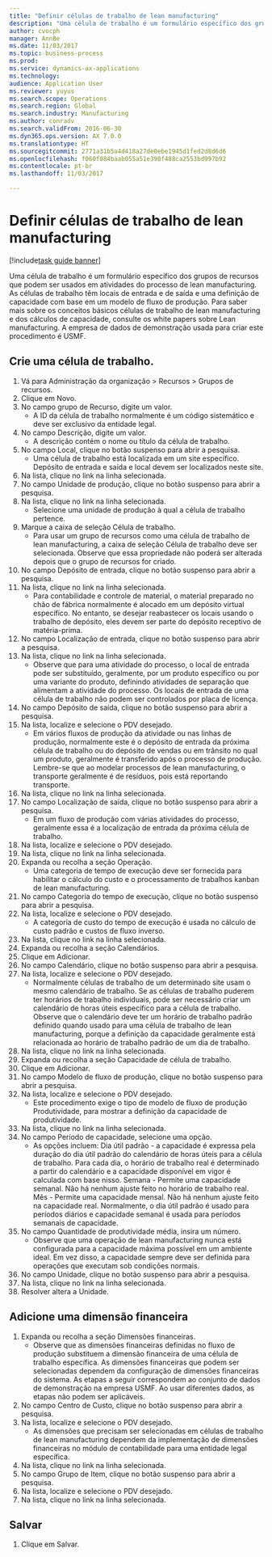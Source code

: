 ```yaml
--- 
title: "Definir células de trabalho de lean manufacturing"
description: "Uma célula de trabalho é um formulário específico dos grupos de recursos que podem ser usados em atividades do processo de lean manufacturing."
author: cvocph
manager: AnnBe
ms.date: 11/03/2017
ms.topic: business-process
ms.prod: 
ms.service: dynamics-ax-applications
ms.technology: 
audience: Application User
ms.reviewer: yuyus
ms.search.scope: Operations
ms.search.region: Global
ms.search.industry: Manufacturing
ms.author: conradv
ms.search.validFrom: 2016-06-30
ms.dyn365.ops.version: AX 7.0.0
ms.translationtype: HT
ms.sourcegitcommit: 2771a31b5a4d418a27de0ebe1945d1fed2d8d6d6
ms.openlocfilehash: f060f084baab055a51e390f488ca2553bd997b92
ms.contentlocale: pt-br
ms.lasthandoff: 11/03/2017

---
```

# <a name="define-lean-manufacturing-work-cells"></a>Definir células de trabalho de lean manufacturing

[!include[task guide banner](../../includes/task-guide-banner.md)]

Uma célula de trabalho é um formulário específico dos grupos de recursos que podem ser usados em atividades do processo de lean manufacturing. As células de trabalho têm locais de entrada e de saída e uma definição de capacidade com base em um modelo de fluxo de produção. Para saber mais sobre os conceitos básicos células de trabalho de lean manufacturing e dos cálculos de capacidade, consulte os white papers sobre Lean manufacturing. A empresa de dados de demonstração usada para criar este procedimento é USMF.


## <a name="create-a-work-cell"></a>Crie uma célula de trabalho. 
1. Vá para Administração da organização > Recursos > Grupos de recursos.
2. Clique em Novo.
3. No campo grupo de Recurso, digite um valor.
    * A ID da célula de trabalho normalmente é um código sistemático e deve ser exclusivo da entidade legal.  
4. No campo Descrição, digite um valor.
    * A descrição contém o nome ou título da célula de trabalho.  
5. No campo Local, clique no botão suspenso para abrir a pesquisa.
    * Uma célula de trabalho está localizada em um site específico. Depósito de entrada e saída e local devem ser localizados neste site.  
6. Na lista, clique no link na linha selecionada.
7. No campo Unidade de produção, clique no botão suspenso para abrir a pesquisa.
8. Na lista, clique no link na linha selecionada.
    * Selecione uma unidade de produção à qual a célula de trabalho pertence.  
9. Marque a caixa de seleção Célula de trabalho.
    * Para usar um grupo de recursos como uma célula de trabalho de lean manufacturing, a caixa de seleção Célula de trabalho deve ser selecionada.  Observe que essa propriedade não poderá ser alterada depois que o grupo de recursos for criado.  
10. No campo Depósito de entrada, clique no botão suspenso para abrir a pesquisa.
11. Na lista, clique no link na linha selecionada.
    * Para contabilidade e controle de material, o material preparado no chão de fábrica normalmente é alocado em um depósito virtual específico. No entanto, se desejar reabastecer os locais usando o trabalho de depósito, eles devem ser parte do depósito receptivo de matéria-prima.  
12. No campo Localização de entrada, clique no botão suspenso para abrir a pesquisa.
13. Na lista, clique no link na linha selecionada.
    * Observe que para uma atividade do processo, o local de entrada pode ser substituído, geralmente, por um produto específico ou por uma variante do produto, definindo atividades de separação que alimentam a atividade do processo. Os locais de entrada de uma célula de trabalho não podem ser controlados por placa de licença.  
14. No campo Depósito de saída, clique no botão suspenso para abrir a pesquisa.
15. Na lista, localize e selecione o PDV desejado.
    * Em vários fluxos de produção da atividade ou nas linhas de produção, normalmente este é o depósito de entrada da próxima célula de trabalho ou do depósito de vendas ou em trânsito no qual um produto, geralmente é transferido após o processo de produção. Lembre-se que ao modelar processos de lean manufacturing, o transporte geralmente é de resíduos, pois está reportando transporte.  
16. Na lista, clique no link na linha selecionada.
17. No campo Localização de saída, clique no botão suspenso para abrir a pesquisa.
    * Em um fluxo de produção com várias atividades do processo, geralmente essa é a localização de entrada da próxima célula de trabalho.  
18. Na lista, localize e selecione o PDV desejado.
19. Na lista, clique no link na linha selecionada.
20. Expanda ou recolha a seção Operação.
    * Uma categoria de tempo de execução deve ser fornecida para habilitar o cálculo do custo e o processamento de trabalhos kanban de lean manufacturing.  
21. No campo Categoria do tempo de execução, clique no botão suspenso para abrir a pesquisa.
22. Na lista, localize e selecione o PDV desejado.
    * A categoria de custo do tempo de execução é usada no cálculo de custo padrão e custos de fluxo inverso.  
23. Na lista, clique no link na linha selecionada.
24. Expanda ou recolha a seção Calendários.
25. Clique em Adicionar.
26. No campo Calendário, clique no botão suspenso para abrir a pesquisa.
27. Na lista, localize e selecione o PDV desejado.
    * Normalmente células de trabalho de um determinado site usam o mesmo calendário de trabalho. Se as células de trabalho puderem ter horários de trabalho individuais, pode ser necessário criar um calendário de horas úteis específico para a célula de trabalho. Observe que o calendário deve ter um horário de trabalho padrão definido quando usado para uma célula de trabalho de lean manufacturing, porque a definição da capacidade geralmente está relacionada ao horário de trabalho padrão de um dia de trabalho.  
28. Na lista, clique no link na linha selecionada.
29. Expanda ou recolha a seção Capacidade de célula de trabalho.
30. Clique em Adicionar.
31. No campo Modelo de fluxo de produção, clique no botão suspenso para abrir a pesquisa.
32. Na lista, localize e selecione o PDV desejado.
    * Este procedimento exige o tipo de modelo de fluxo de produção Produtividade, para mostrar a definição da capacidade de produtividade.  
33. Na lista, clique no link na linha selecionada.
34. No campo Período de capacidade, selecione uma opção.
    * As opções incluem: Dia útil padrão - a capacidade é expressa pela duração do dia útil padrão do calendário de horas úteis para a célula de trabalho. Para cada dia, o horário de trabalho real é determinado a partir do calendário e a capacidade disponível em vigor é calculada com base nisso.   Semana - Permite uma capacidade semanal. Não há nenhum ajuste feito no horário de trabalho real.   Mês - Permite uma capacidade mensal. Não há nenhum ajuste feito na capacidade real.   Normalmente, o dia útil padrão é usado para períodos diários e capacidade semanal é usada para períodos semanais de capacidade.  
35. No campo Quantidade de produtividade média, insira um número.
    * Observe que uma operação de lean manufacturing nunca está configurada para a capacidade máxima possível em um ambiente ideal. Em vez disso, a capacidade sempre deve ser definida para operações que executam sob condições normais.  
36. No campo Unidade, clique no botão suspenso para abrir a pesquisa.
37. Na lista, clique no link na linha selecionada.
38. Resolver altera a Unidade.

## <a name="add-a-financial-dimension"></a>Adicione uma dimensão financeira
1. Expanda ou recolha a seção Dimensões financeiras.
    * Observe que as dimensões financeiras definidas no fluxo de produção substituem a dimensão financeira de uma célula de trabalho específica.    As dimensões financeiras que podem ser selecionadas dependem da configuração de dimensões financeiras do sistema. As etapas a seguir correspondem ao conjunto de dados de demonstração na empresa USMF. Ao usar diferentes dados, as etapas não podem ser aplicáveis.  
2. No campo Centro de Custo, clique no botão suspenso para abrir a pesquisa.
3. Na lista, localize e selecione o PDV desejado.
    * As dimensões que precisam ser selecionadas em células de trabalho de lean manufacturing dependem da implementação de dimensões financeiras no módulo de contabilidade para uma entidade legal específica.  
4. Na lista, clique no link na linha selecionada.
5. No campo Grupo de Item, clique no botão suspenso para abrir a pesquisa.
6. Na lista, localize e selecione o PDV desejado.
7. Na lista, clique no link na linha selecionada.

## <a name="save"></a>Salvar
1. Clique em Salvar.


